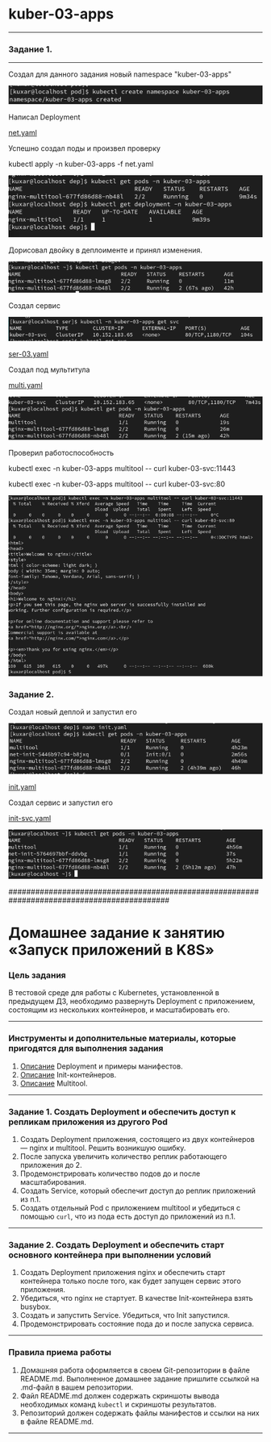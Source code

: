 # kuber-03-apps
------
### Задание 1.

------

Создал для данного задания новый namespace "kuber-03-apps"

![alt text](png/1.png)

Написал Deployment

[net.yaml](yaml/net.yaml)

Успешно создал поды и произвел проверку

kubectl apply -n kuber-03-apps -f net.yaml 

![alt text](png/2.png)

Дорисовал двойку в деплоименте и принял изменения.

![alt text](png/3.png)

Создал сервис 

![alt text](png/4.png)

[ser-03.yaml](yaml/ser-03.yaml)

Создал под мультитула

[multi.yaml](yaml/multi.yaml)

![alt text](png/5.png)

Проверил работоспособность

kubectl exec -n kuber-03-apps multitool -- curl kuber-03-svc:11443

kubectl exec -n kuber-03-apps multitool -- curl kuber-03-svc:80

![png/6.png](png/6.png)

### Задание 2.

Создал новый деплой и запустил его

![alt text](png/7.png)

[init.yaml](yaml/init.yaml)

Создал сервис и запустил его

[init-svc.yaml](yaml/init-svc.yaml)

![alt text](png/8.png)






















############################################################################################

# Домашнее задание к занятию «Запуск приложений в K8S»

### Цель задания

В тестовой среде для работы с Kubernetes, установленной в предыдущем ДЗ, необходимо развернуть Deployment с приложением, состоящим из нескольких контейнеров, и масштабировать его.

------

### Инструменты и дополнительные материалы, которые пригодятся для выполнения задания

1. [Описание](https://kubernetes.io/docs/concepts/workloads/controllers/deployment/) Deployment и примеры манифестов.
2. [Описание](https://kubernetes.io/docs/concepts/workloads/pods/init-containers/) Init-контейнеров.
3. [Описание](https://github.com/wbitt/Network-MultiTool) Multitool.

------

### Задание 1. Создать Deployment и обеспечить доступ к репликам приложения из другого Pod

1. Создать Deployment приложения, состоящего из двух контейнеров — nginx и multitool. Решить возникшую ошибку.
2. После запуска увеличить количество реплик работающего приложения до 2.
3. Продемонстрировать количество подов до и после масштабирования.
4. Создать Service, который обеспечит доступ до реплик приложений из п.1.
5. Создать отдельный Pod с приложением multitool и убедиться с помощью `curl`, что из пода есть доступ до приложений из п.1.

------

### Задание 2. Создать Deployment и обеспечить старт основного контейнера при выполнении условий

1. Создать Deployment приложения nginx и обеспечить старт контейнера только после того, как будет запущен сервис этого приложения.
2. Убедиться, что nginx не стартует. В качестве Init-контейнера взять busybox.
3. Создать и запустить Service. Убедиться, что Init запустился.
4. Продемонстрировать состояние пода до и после запуска сервиса.

------

### Правила приема работы

1. Домашняя работа оформляется в своем Git-репозитории в файле README.md. Выполненное домашнее задание пришлите ссылкой на .md-файл в вашем репозитории.
2. Файл README.md должен содержать скриншоты вывода необходимых команд `kubectl` и скриншоты результатов.
3. Репозиторий должен содержать файлы манифестов и ссылки на них в файле README.md.

------